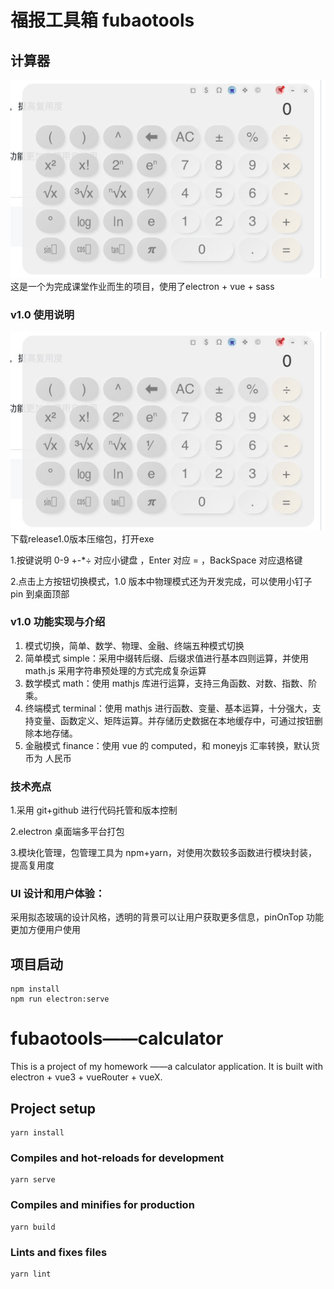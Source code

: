 # 福报工具箱 fubaotools

## 计算器

<img src="./image.png" >
这是一个为完成课堂作业而生的项目，使用了electron + vue + sass

### v1.0 使用说明

<img src="./image2.png" >
下载release1.0版本压缩包，打开exe

1.按键说明 0-9 +-\*÷ 对应小键盘 ，Enter 对应 = ，BackSpace 对应退格键

2.点击上方按钮切换模式，1.0 版本中物理模式还为开发完成，可以使用小钉子 pin 到桌面顶部

### v1.0 功能实现与介绍

1. 模式切换，简单、数学、物理、金融、终端五种模式切换
2. 简单模式 simple：采用中缀转后缀、后缀求值进行基本四则运算，并使用 math.js 采用字符串预处理的方式完成复杂运算
3. 数学模式 math：使用 mathjs 库进行运算，支持三角函数、对数、指数、阶乘。
4. 终端模式 terminal：使用 mathjs 进行函数、变量、基本运算，十分强大，支持变量、函数定义、矩阵运算。并存储历史数据在本地缓存中，可通过按钮删除本地存储。
5. 金融模式 finance：使用 vue 的 computed，和 moneyjs 汇率转换，默认货币为 人民币

### 技术亮点

1.采用 git+github 进行代码托管和版本控制

2.electron 桌面端多平台打包

3.模块化管理，包管理工具为 npm+yarn，对使用次数较多函数进行模块封装，提高复用度

### UI 设计和用户体验：

采用拟态玻璃的设计风格，透明的背景可以让用户获取更多信息，pinOnTop 功能更加方便用户使用

## 项目启动

```
npm install
npm run electron:serve
```

# fubaotools——calculator

This is a project of my homework ——a calculator application. It is built with electron + vue3 + vueRouter + vueX.

## Project setup

```
yarn install
```

### Compiles and hot-reloads for development

```
yarn serve
```

### Compiles and minifies for production

```
yarn build
```

### Lints and fixes files

```
yarn lint
```
